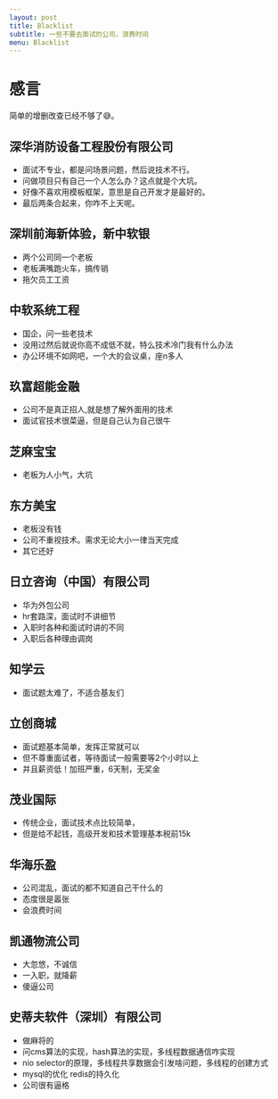 ```yaml
---
layout: post
title: Blacklist
subtitle: 一些不要去面试的公司，浪费时间
menu: Blacklist
---
```

# 感言

简单的增删改查已经不够了😅。

## 深华消防设备工程股份有限公司

- 面试不专业，都是问场景问题，然后说技术不行。
- 问做项目只有自己一个人怎么办？这点就是个大坑。
- 好像不喜欢用模板框架，意思是自己开发才是最好的。
- 最后两条合起来，你咋不上天呢。

## 深圳前海新体验，新中软银

- 两个公司同一个老板
- 老板满嘴跑火车，搞传销
- 拖欠员工工资

## 中软系统工程

- 国企，问一些老技术
- 没用过然后就说你高不成低不就，特么技术冷门我有什么办法
- 办公环境不如网吧，一个大的会议桌，座n多人

## 玖富超能金融

- 公司不是真正招人,就是想了解外面用的技术
- 面试官技术很菜逼，但是自己认为自己很牛

## 芝麻宝宝

- 老板为人小气，大坑

## 东方美宝

- 老板没有钱
- 公司不重视技术。需求无论大小一律当天完成
- 其它还好

## 日立咨询（中国）有限公司

- 华为外包公司
- hr套路深，面试时不讲细节
- 入职时各种和面试时讲的不同
- 入职后各种理由调岗

## 知学云

- 面试题太难了，不适合基友们

## 立创商城

- 面试题基本简单，发挥正常就可以
- 但不尊重面试者，等待面试一般需要等2个小时以上
- 并且薪资低！加班严重，6天制，无奖金

## 茂业国际

- 传统企业，面试技术点比较简单，
- 但是给不起钱，高级开发和技术管理基本税前15k

## 华海乐盈

- 公司混乱，面试的都不知道自己干什么的
- 态度很是嚣张
- 会浪费时间

## 凯通物流公司

- 大忽悠，不诚信
- 一入职，就降薪
- 傻逼公司

## 史蒂夫软件（深圳）有限公司

- 做麻将的
- 问cms算法的实现，hash算法的实现，多线程数据通信咋实现
- nio selector的原理，多线程共享数据会引发啥问题，多线程的创建方式
- mysql的优化 redis的持久化
- 公司很有逼格